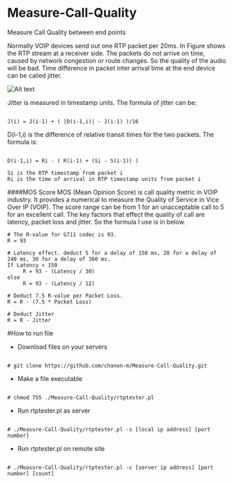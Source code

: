 # Measure-Call-Quality
Measure Call Quality between end points

Normally VOIP devices send out one RTP packet per 20ms. In Figure shows the RTP stream at a receiver side. The packets do not arrive on time, caused by network congestion or route changes. So the quality of the audio will be bad. Time difference in packet inter arrival time at the end device can be called jitter. 


![Alt text](http://www.icalleasy.com/images/jitter1.png "Jitter") 





Jitter is measured in timestamp units. The formula of jitter can be:

```

J(i) = J(i-1) + ( |D(i-1,i)| - J(i-1) )/16

```

D(i-1,i) is the difference of relative transit times for the two packets. The formula is:

````

D(i-1,i) = Ri - ( R(i-1) + (Si - S(i-1)) )

Si is the RTP timestamp from packet i
Ri is the time of arrival in RTP timestamp units from packet i

````

####MOS Score
MOS (Mean Opinion Score) is call quality metric in VOIP industry. It provides a numerical to measure the Quality of Service in Vice Over IP (VOIP). The score range can be from 1 for an unacceptable call to 5 for an excellent call. The key factors that effect the quality of call are latency, packet loss and jitter. So the formula I use is in below.

```
# The R-value for G711 codec is 93.
R = 93

# Latency effect. deduct 5 for a delay of 150 ms, 20 for a delay of 240 ms, 30 for a delay of 360 ms.
If Latency < 150 
     R = 93 - (Latency / 30)
else
     R = 93 - (Latency / 12)   
     
# Deduct 7.5 R-value per Packet Loss. 
R = R - (7.5 * Packet Loss)

# Deduct Jitter
R = R - Jitter

```

#How to run file

* Download files on your servers

```

# git clone https://github.com/chanon-m/Measure-Call-Quality.git

```

* Make a file executable  

```

# chmod 755 ./Measure-Call-Quality/rtptester.pl

```

* Run rtptester.pl as server

```

# ./Measure-Call-Quality/rtptester.pl -s [local ip address] [port number]

```

* Run rtptester.pl on remote site

```

# ./Measure-Call-Quality/rtptester.pl -c [server ip address] [port number] [count]

```

